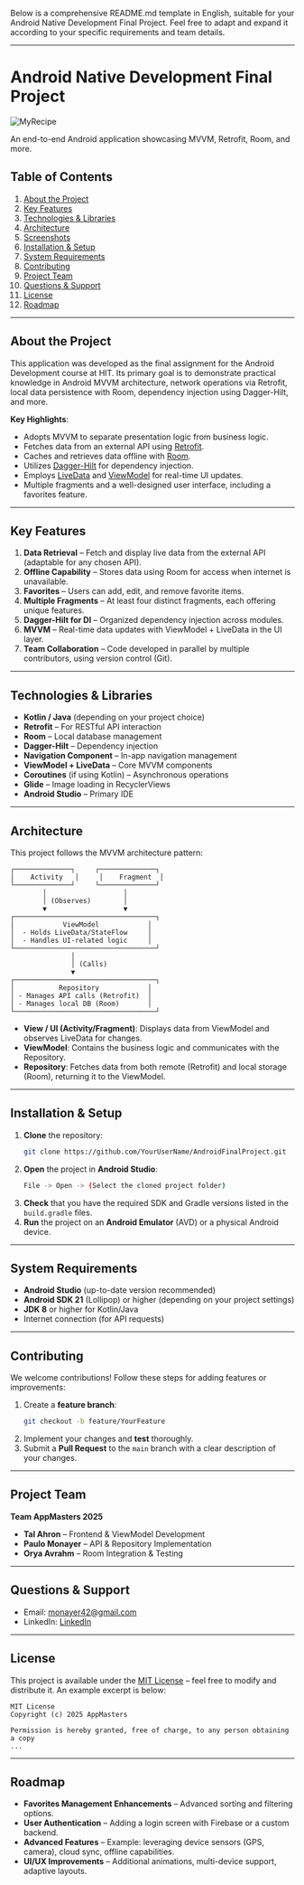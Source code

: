 Below is a comprehensive README.md template in English, suitable for your Android Native Development Final Project. Feel free to adapt and expand it according to your specific requirements and team details.

---

# Android Native Development Final Project
![MyRecipe](https://github.com/user-attachments/assets/1c849010-ddf7-4a8c-b4c4-d848f42faf66)

An end-to-end Android application showcasing MVVM, Retrofit, Room, and more.

## Table of Contents
1. [About the Project](#about-the-project)  
2. [Key Features](#key-features)  
3. [Technologies & Libraries](#technologies--libraries)  
4. [Architecture](#architecture)  
5. [Screenshots](#screenshots)  
6. [Installation & Setup](#installation--setup)  
7. [System Requirements](#system-requirements)  
8. [Contributing](#contributing)  
9. [Project Team](#project-team)  
10. [Questions & Support](#questions--support)  
11. [License](#license)  
12. [Roadmap](#roadmap)  

---

## About the Project
This application was developed as the final assignment for the Android Development course at HIT. Its primary goal is to demonstrate practical knowledge in Android MVVM architecture, network operations via Retrofit, local data persistence with Room, dependency injection using Dagger-Hilt, and more.

**Key Highlights**:
- Adopts MVVM to separate presentation logic from business logic.
- Fetches data from an external API using [Retrofit](https://square.github.io/retrofit/).
- Caches and retrieves data offline with [Room](https://developer.android.com/jetpack/androidx/releases/room).
- Utilizes [Dagger-Hilt](https://dagger.dev/hilt/) for dependency injection.
- Employs [LiveData](https://developer.android.com/topic/libraries/architecture/livedata) and [ViewModel](https://developer.android.com/topic/libraries/architecture/viewmodel) for real-time UI updates.
- Multiple fragments and a well-designed user interface, including a favorites feature.

---

## Key Features
1. **Data Retrieval** – Fetch and display live data from the external API (adaptable for any chosen API).  
2. **Offline Capability** – Stores data using Room for access when internet is unavailable.  
3. **Favorites** – Users can add, edit, and remove favorite items.  
4. **Multiple Fragments** – At least four distinct fragments, each offering unique features.  
5. **Dagger-Hilt for DI** – Organized dependency injection across modules.  
6. **MVVM** – Real-time data updates with ViewModel + LiveData in the UI layer.  
7. **Team Collaboration** – Code developed in parallel by multiple contributors, using version control (Git).  

---

## Technologies & Libraries
- **Kotlin / Java** (depending on your project choice)  
- **Retrofit** – For RESTful API interaction  
- **Room** – Local database management  
- **Dagger-Hilt** – Dependency injection  
- **Navigation Component** – In-app navigation management  
- **ViewModel + LiveData** – Core MVVM components  
- **Coroutines** (if using Kotlin) – Asynchronous operations  
- **Glide** – Image loading in RecyclerViews  
- **Android Studio** – Primary IDE  

---

## Architecture
This project follows the MVVM architecture pattern:

```
┌──────────────┐     ┌──────────────┐
│    Activity   │     │    Fragment  │
└──────────────┘     └──────────────┘
        │                   │
        │ (Observes)        │
        ▼                   ▼
┌───────────────────────────────────┐
│            ViewModel            │
│  - Holds LiveData/StateFlow     │
│  - Handles UI-related logic     │
└───────────────────────────────────┘
               │
               │ (Calls)
               ▼
┌───────────────────────────────────┐
│           Repository            │
│ - Manages API calls (Retrofit)  │
│ - Manages local DB (Room)       │
└───────────────────────────────────┘
```

- **View / UI (Activity/Fragment)**: Displays data from ViewModel and observes LiveData for changes.
- **ViewModel**: Contains the business logic and communicates with the Repository.
- **Repository**: Fetches data from both remote (Retrofit) and local storage (Room), returning it to the ViewModel.

---

## Installation & Setup
1. **Clone** the repository:
   ```bash
   git clone https://github.com/YourUserName/AndroidFinalProject.git
   ```
2. **Open** the project in **Android Studio**:
   ```bash
   File -> Open -> (Select the cloned project folder)
   ```
3. **Check** that you have the required SDK and Gradle versions listed in the `build.gradle` files.
4. **Run** the project on an **Android Emulator** (AVD) or a physical Android device.

---

## System Requirements
- **Android Studio** (up-to-date version recommended)  
- **Android SDK 21** (Lollipop) or higher (depending on your project settings)  
- **JDK 8** or higher for Kotlin/Java  
- Internet connection (for API requests)  

---

## Contributing
We welcome contributions! Follow these steps for adding features or improvements:
1. Create a **feature branch**:
   ```bash
   git checkout -b feature/YourFeature
   ```
2. Implement your changes and **test** thoroughly.
3. Submit a **Pull Request** to the `main` branch with a clear description of your changes.

---

## Project Team
**Team AppMasters 2025**  
- **Tal Ahron** – Frontend & ViewModel Development  
- **Paulo Monayer** – API & Repository Implementation  
- **Orya Avrahm** – Room Integration & Testing  


---

## Questions & Support
- Email: [monayer42@gmail.com](mailto:monayer42@gmail.com)  
- LinkedIn: [LinkedIn]([https://www.linkedin.com/in/paulo-monayer/])  

---

## License
This project is available under the [MIT License](./LICENSE) – feel free to modify and distribute it. An example excerpt is below:

```
MIT License
Copyright (c) 2025 AppMasters

Permission is hereby granted, free of charge, to any person obtaining a copy
...
```

---

## Roadmap
- **Favorites Management Enhancements** – Advanced sorting and filtering options.  
- **User Authentication** – Adding a login screen with Firebase or a custom backend.  
- **Advanced Features** – Example: leveraging device sensors (GPS, camera), cloud sync, offline capabilities.  
- **UI/UX Improvements** – Additional animations, multi-device support, adaptive layouts.
